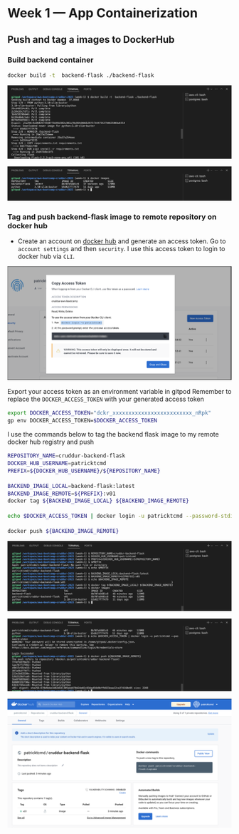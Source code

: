 # Week 1 — App Containerization

## Push and tag a images to DockerHub
### Build backend container
```sh
docker build -t  backend-flask ./backend-flask
```

![backend flask build](assets/week-1/backend-flask-build-01.png)

![docker images backend flask local](assets/week-1/docker-images-backend-flask.png)

### Tag and push backend-flask image to remote repository on docker hub

- Create an account on [docker hub](https://hub.docker.com/) and generate an access token. Go to `account settings` and then `security`. I use this access token to login to docker hub via `CLI`.

![docker hub access token](assets/week-1/docker_hub_access_token.png)

Export your access token as an environment variable in gitpod
Remember to replace the `DOCKER_ACCESS_TOKEN` with your generated access token

```sh
export DOCKER_ACCESS_TOKEN="dckr_xxxxxxxxxxxxxxxxxxxxxxxxx_nRpk"
gp env DOCKER_ACCESS_TOKEN=$DOCKER_ACCESS_TOKEN
```

I use the commands below to tag the backend flask image to my remote docker hub registry and push

```sh
REPOSITORY_NAME=cruddur-backend-flask
DOCKER_HUB_USERNAME=patricktcmd
PREFIX=${DOCKER_HUB_USERNAME}/${REPOSITORY_NAME}

BACKEND_IMAGE_LOCAL=backend-flask:latest
BACKEND_IMAGE_REMOTE=${PREFIX}:v01
docker tag ${BACKEND_IMAGE_LOCAL} ${BACKEND_IMAGE_REMOTE}

echo $DOCKER_ACCESS_TOKEN | docker login -u patricktcmd --password-stdin

docker push ${BACKEND_IMAGE_REMOTE}
```

![docker backend flask image remote](assets/week-1/docker-images-backend-flask-remote.png)

![docker backend flask image push remote](assets/week-1/docker-images-backend-flask-push-remote.png)

![cruddur backend flask remote image](assets/week-1/cruddur-backend-flask-remote-image.png)